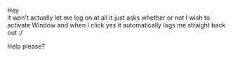 Hey  
it won't actually let me log on at all it just asks whether or not I wish to activate Window and when I click yes it automatically logs me straight back out :/  
  
Help please?